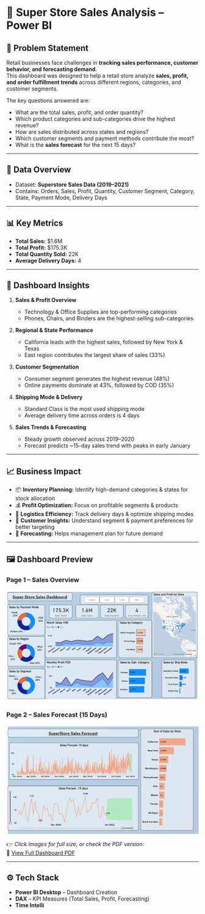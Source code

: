 # 🏬 Super Store Sales Analysis – Power BI  

## 📌 Problem Statement  
Retail businesses face challenges in **tracking sales performance, customer behavior, and forecasting demand**.  
This dashboard was designed to help a retail store analyze **sales, profit, and order fulfillment trends** across different regions, categories, and customer segments.  

The key questions answered are:  
- What are the total sales, profit, and order quantity?  
- Which product categories and sub-categories drive the highest revenue?  
- How are sales distributed across states and regions?  
- Which customer segments and payment methods contribute the most?  
- What is the **sales forecast** for the next 15 days?  

---

## 📂 Data Overview  
- Dataset: **Superstore Sales Data (2019–2021)**  
- Contains: Orders, Sales, Profit, Quantity, Customer Segment, Category, State, Payment Mode, Delivery Days  

---

## 📊 Key Metrics  
- **Total Sales:** $1.6M  
- **Total Profit:** $175.3K  
- **Total Quantity Sold:** 22K  
- **Average Delivery Days:** 4  

---

## 📌 Dashboard Insights  

1. **Sales & Profit Overview**  
   - Technology & Office Supplies are top-performing categories  
   - Phones, Chairs, and Binders are the highest-selling sub-categories  

2. **Regional & State Performance**  
   - California leads with the highest sales, followed by New York & Texas  
   - East region contributes the largest share of sales (33%)  

3. **Customer Segmentation**  
   - Consumer segment generates the highest revenue (48%)  
   - Online payments dominate at 43%, followed by COD (35%)  

4. **Shipping Mode & Delivery**  
   - Standard Class is the most used shipping mode  
   - Average delivery time across orders is 4 days  

5. **Sales Trends & Forecasting**  
   - Steady growth observed across 2019–2020  
   - Forecast predicts ~15-day sales trend with peaks in early January  

---

## 📈 Business Impact  
- 📦 **Inventory Planning:** Identify high-demand categories & states for stock allocation  
- 💰 **Profit Optimization:** Focus on profitable segments & products  
- 🚚 **Logistics Efficiency:** Track delivery days & optimize shipping modes  
- 🎯 **Customer Insights:** Understand segment & payment preferences for better targeting  
- 🔮 **Forecasting:** Helps management plan for future demand  

---

## 🖼️ Dashboard Preview  

### Page 1 – Sales Overview  
<img src="p1.png" alt="Super Store Dashboard Page 1" width="800">  

### Page 2 – Sales Forecast (15 Days)  
<img src="p2.png" alt="Super Store Dashboard Page 2" width="800">  

👉 *Click images for full size, or check the PDF version:*  
📑 [View Full Dashboard PDF](Super%20Store%20sales.pdf)  

---

## ⚙️ Tech Stack  
- **Power BI Desktop** – Dashboard Creation  
- **DAX** – KPI Measures (Total Sales, Profit, Forecasting)  
- **Time Intelli**

